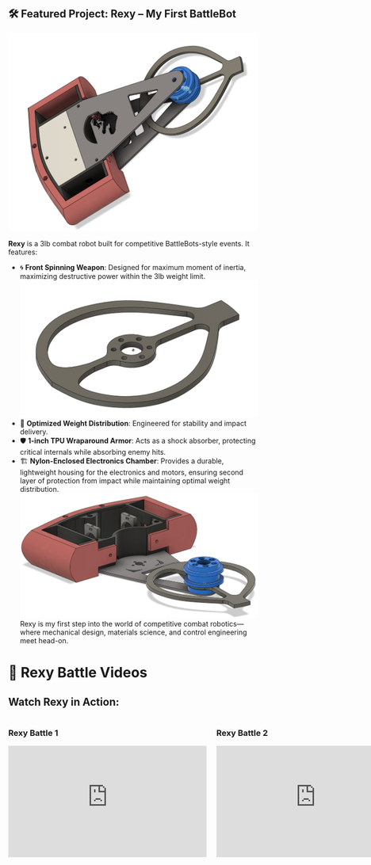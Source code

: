 ## 🛠️ Featured Project: **Rexy** – My First BattleBot

![Rexy Front View](images/rexy.png) <!-- Optional second image -->

**Rexy** is a 3lb combat robot built for competitive BattleBots-style events. It features:

- 🌀 **Front Spinning Weapon**: Designed for maximum moment of inertia, maximizing destructive power within the 3lb weight limit.
![Weapon design in Fusion 360](images/weapon.png)
- 🧠 **Optimized Weight Distribution**: Engineered for stability and impact delivery.
- 🛡️ **1-inch TPU Wraparound Armor**: Acts as a shock absorber, protecting critical internals while absorbing enemy hits.
- 🏗️ **Nylon-Enclosed Electronics Chamber**: Provides a durable, lightweight housing for the electronics and motors, ensuring second layer of protection from impact while maintaining optimal weight distribution.
![Rexy Front View](images/internals.png)
Rexy is my first step into the world of competitive combat robotics—where mechanical design, materials science, and control engineering meet head-on.

# 🎥 Rexy Battle Videos

## Watch Rexy in Action:

<div style="display: flex; justify-content: space-around;">

  <div style="margin-right: 20px;">
    <h3>Rexy Battle 1</h3>
    <iframe width="400" height="225" src="https://www.youtube.com/embed/YOUR_VIDEO_ID_1" frameborder="0" allowfullscreen></iframe>
  </div>

  <div>
    <h3>Rexy Battle 2</h3>
    <iframe width="400" height="225" src="https://www.youtube.com/embed/YOUR_VIDEO_ID_2" frameborder="0" allowfullscreen></iframe>
  </div>

</div>
